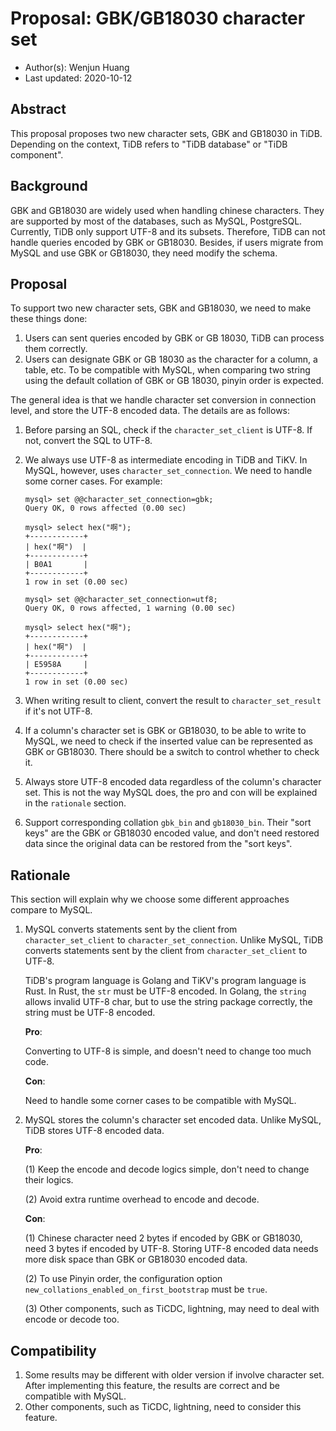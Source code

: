 # Proposal: GBK/GB18030 character set

- Author(s): Wenjun Huang
- Last updated: 2020-10-12

## Abstract

This proposal proposes two new character sets, GBK and GB18030 in TiDB. Depending on the context, TiDB refers to "TiDB database" or "TiDB component". 

## Background

GBK and GB18030 are widely used when handling chinese characters. They are supported by most of the databases, such as MySQL, PostgreSQL. Currently, TiDB only support UTF-8 and its subsets. Therefore, TiDB can not handle queries encoded by GBK or GB18030. Besides, if users migrate from MySQL and use GBK or GB18030, they need modify the schema. 

## Proposal

To support two new character sets, GBK and GB18030, we need to make these things done:

1. Users can sent queries encoded by GBK or GB 18030, TiDB can process them correctly.
2. Users can designate GBK or GB 18030 as the character for a column, a table, etc. To be compatible with MySQL, when comparing two string using the default collation of GBK or GB 18030, pinyin order is expected.

The general idea is that we handle character set conversion in connection level, and store the UTF-8 encoded data. The details are as follows:

1. Before parsing an SQL, check if the `character_set_client` is UTF-8. If not, convert the SQL to UTF-8.

2. We always use UTF-8 as intermediate encoding in TiDB and TiKV. In MySQL, however, uses `character_set_connection`. We need to handle some corner cases. For example:

   ```mysql
   mysql> set @@character_set_connection=gbk;
   Query OK, 0 rows affected (0.00 sec)
   
   mysql> select hex("啊");
   +------------+
   | hex("啊")  |
   +------------+
   | B0A1       |
   +------------+
   1 row in set (0.00 sec)
   
   mysql> set @@character_set_connection=utf8;
   Query OK, 0 rows affected, 1 warning (0.00 sec)
   
   mysql> select hex("啊");
   +------------+
   | hex("啊")  |
   +------------+
   | E5958A     |
   +------------+
   1 row in set (0.00 sec)
   ```

3. When writing result to client, convert the result to `character_set_result` if it's not UTF-8.
4. If a column's character set is GBK or GB18030, to be able to write to MySQL, we need to check if the inserted value can be represented as GBK or GB18030. There should be a switch to control whether to check it.
5. Always store UTF-8 encoded data regardless of the column's character set. This is not the way MySQL does, the pro and con will be explained in the `rationale` section.
6. Support corresponding collation `gbk_bin` and `gb18030_bin`. Their "sort keys" are the GBK or GB18030 encoded value, and don't need restored data since the original data can be restored from the "sort keys".



## Rationale

This section will explain why we choose some different approaches compare to MySQL.

1. MySQL converts statements sent by the client from `character_set_client` to `character_set_connection`. Unlike MySQL, TiDB converts statements sent by the client from `character_set_client` to UTF-8.

   TiDB's program language is Golang and TiKV's program language is Rust. In Rust, the `str` must be UTF-8 encoded. In Golang, the `string` allows invalid UTF-8 char, but to use the string package correctly, the string must be UTF-8 encoded.

   **Pro**:

   Converting to UTF-8 is simple, and doesn't need to change too much code.

   **Con**:

   Need to handle some corner cases to be compatible with MySQL.

2. MySQL stores the column's character set encoded data. Unlike MySQL, TiDB stores UTF-8 encoded data.

   **Pro**:

   (1) Keep the encode and decode logics simple, don't need to change their logics.

   (2) Avoid extra runtime overhead to encode and decode.

   **Con**:

   (1) Chinese character need 2 bytes if encoded by GBK or GB18030, need 3 bytes if encoded by UTF-8. Storing UTF-8 encoded data needs more disk space than GBK or GB18030 encoded data.

   (2) To use Pinyin order, the configuration option `new_collations_enabled_on_first_bootstrap` must be `true`.

   (3) Other components, such as TiCDC, lightning, may need to deal with encode or decode too.

## Compatibility

1. Some results may be different with older version if involve character set. After implementing this feature, the results are correct and be compatible with MySQL.
2. Other components, such as TiCDC, lightning, need to consider this feature.
